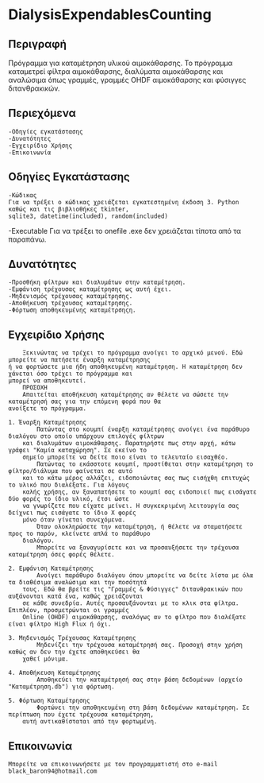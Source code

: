 # DialysisExpendablesCounting

## Περιγραφή
Πρόγραμμα για καταμέτρηση υλικού αιμοκάθαρσης. Το πρόγραμμα καταμετρεί φίλτρα αιμοκάθαρσης, διαλύματα 
αιμοκάθαρσης και αναλώσιμα όπως γραμμές, γραμμές OHDF αιμοκάθαρσης και φύσιγγες διτανθρακικών.

## Περιεχόμενα
    -Οδηγίες εγκατάστασης
    -Δυνατότητες
    -Εγχειρίδιο Χρήσης
    -Επικοινωνία

## Οδηγίες Εγκατάστασης
    -Κώδικας
    Για να τρέξει ο κώδικας χρειάζεται εγκατεστημένη έκδοση 3. Python καθώς και τις βιβλιοθήκες tkinter, 
    sqlite3, datetime(included), random(included)
-Executable
    Για να τρέξει το onefile .exe δεν χρειάζεται τίποτα από τα παραπάνω.

## Δυνατότητες 
    -Προσθήκη φίλτρων και διαλυμάτων στην καταμέτρηση.
    -Εμφάνιση τρέχουσας καταμέτρησης ως αυτή έχει.
    -Μηδενισμός τρέχουσας καταμέτρησης.
    -Αποθήκευση τρέχουσας καταμέτρησης.
    -Φόρτωση αποθηκευμένης καταμέτρσηςη.

## Εγχειρίδιο Χρήσης

        Ξεκινώντας να τρέχει το πρόγραμμα ανοίγει το αρχικό μενού. Εδώ μπορείτε να πατήσετε έναρξη καταμέτρησης 
    ή να φορτώσετε μια ήδη αποθηκευμένη καταμέτρηση. Η καταμέτρηση δεν χάνεται όσο τρέχει το πρόγραμμα και 
    μπορεί να αποθηκευτεί. 
        ΠΡΟΣΟΧΗ
        Απαιτείται αποθήκευση καταμέτρησης αν θέλετε να σώσετε την καταμέτρησή σας για την επόμενη φορά που θα 
    ανοίξετε το πρόγραμμα.

    1. Έναρξη Καταμέτρησης
            Πατώντας στο κουμπί έναρξη καταμέτρησης ανοίγει ένα παράθυρο διαλόγου στο οποίο υπάρχουν επιλογές φίλτρων
        και διαλυμάτων αιμοκάθαρσης. Παρατηρήστε πως στην αρχή, κάτω γράφει "Καμία καταχώρηση". Σε εκείνο το 
        σημείο μπορείτε να δείτε ποιο είναι το τελευταίο εισαχθέο.
            Πατώντας το εκάσστοτε κουμπί, προστίθεται στην καταμέτρηση το φίλτρο/διάλυμα που φαίνεται σε αυτό
        και το κάτω μέρος αλλάζει, ειδοποιώντας σας πως εισήχθη επιτυχώς το υλικό που διαλέξατε. Για λόγους
        καλής χρήσης, αν ξαναπατήσετε το κουμπί σας ειδοποιεί πως εισάγατε δύο φορές το ίδιο υλικό, έτσι ώστε
        να γνωρίζετε που είχατε μείνει. Η συγκεκριμένη λειτουργία σας δείχνει πως εισάγατε το ίδιο X φορές
        μόνο όταν γίνεται συνεχόμενα.
            Όταν ολοκληρώσετε την καταμέτρηση, ή θέλετε να σταματήσετε προς το παρόν, κλείνετε απλά το παράθυρο
        διαλόγου.
            Μπορείτε να ξαναγυρίσετε και να προσαυξήσετε την τρέχουσα καταμέτρηση όσες φορές θέλετε.
    
    2. Εμφάνιση Καταμέτρησης
            Ανοίγει παράθυρο διαλόγου όπου μπορείτε να δείτε λίστα με όλα τα διαθέσιμα αναλώσιμα και την ποσότητά
        τους. Εδώ θα βρείτε τις "Γραμμές & Φύσιγγες" διτανθρακικών που αυξάνονται κατά ένα, καθώς χρειάζονται
        σε κάθε συνεδρία. Αυτές προσαυξάνονται με το κλικ στα φίλτρα. Επιπλέον, προσμετρώνται οι γραμμές
        Online (OHDF) αιμοκάθαρσης, αναλόγως αν το φίλτρο που διαλέξατε είναι φίλτρο High Flux ή όχι.

    3. Μηδενισμός Τρέχουσας Καταμέτρησης
            Μηδενίζει την τρέχουσα καταμέτρησή σας. Προσοχή στην χρήση καθώς αν δεν την έχετε αποθηκεύσει θα
        χαθεί μόνιμα.

    4. Αποθήκευση Καταμέτρησης
            Αποθηκεύει την καταμέτρησή σας στην βάση δεδομένων (αρχείο "Καταμέτρηση.db") για φόρτωση.

    5. Φόρτωση Καταμέτρησης
            Φορτώνει την αποθηκευμένη στη βάση δεδομένων καταμέτρηση. Σε περίπτωση που έχετε τρέχουσα καταμέτρηση,
        αυτή αντικαθίσταται από την φορτωμένη.

## Επικοινωνία
    Μπορείτε να επικοινωνήσετε με τον προγραμματιστή στο e-mail black_baron94@hotmail.com